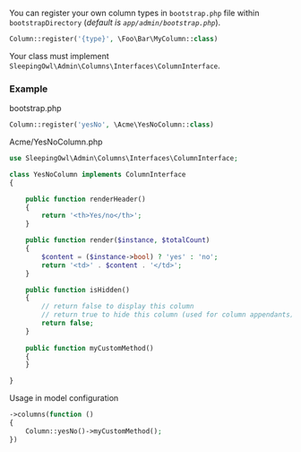 You can register your own column types in `bootstrap.php` file within `bootstrapDirectory` (*default is `app/admin/bootstrap.php`*).

```php
Column::register('{type}', \Foo\Bar\MyColumn::class)
```

Your class must implement `SleepingOwl\Admin\Columns\Interfaces\ColumnInterface`.

### Example

bootstrap.php

```php
Column::register('yesNo', \Acme\YesNoColumn::class)
```

Acme/YesNoColumn.php

```php
use SleepingOwl\Admin\Columns\Interfaces\ColumnInterface;

class YesNoColumn implements ColumnInterface
{

	public function renderHeader()
	{
		return '<th>Yes/no</th>';
	}

	public function render($instance, $totalCount)
	{
		$content = ($instance->bool) ? 'yes' : 'no';
		return '<td>' . $content . '</td>';
	}

	public function isHidden()
	{
		// return false to display this column
		// return true to hide this column (used for column appendants)
		return false;
	}
	
	public function myCustomMethod()
	{
	}

}
```

Usage in model configuration

```php
->columns(function ()
{
	Column::yesNo()->myCustomMethod();
})
```